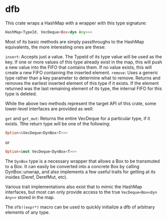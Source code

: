 # dfb

This crate wraps a HashMap with a wrapper with this type signature: 
```rust 
HashMap<TypeId, VecDeque<Box<dyn Any>>>
```
Most of its basic methods are simply passthroughs to the HashMap equivalents, the more interesting ones are these:

`insert`: Accepts just a value. The TypeId of its type value will be used as the key. If one or more values of this type already exist in the map, this will push a new value into the FIFO that contains them. If no value exists, this will create a new FIFO containing the inserted element.
`remove`: Uses a generic type rather than a key parameter to determine what to remove. Returns and removes the earliest inserted element of this type if it exists. If the element returned was the last remaining element of its type, the internal FIFO for this type is deleted.

While the above two methods represent the target API of this crate, some lower-level interfaces are provided as well:

`get` and `get_mut`: Returns the entire VecDeque for a particular type, if it exists. Tthe return type will be one of the following:
```rust
Option<&VecDeque<DynBox<T>>> 
```
or
```rust
Option<&mut VecDeque<DynBox<T>>> 
```
The `DynBox` type is a necessary wrapper that allows a Box<dyn Any> to be transmuted to a Box<T>. It can easily be converted into a concrete Box<T> by calling DynBox::unwrap, and also implements a few useful traits for getting at its insides (Deref, DerefMut, etc).

Various trait implementations also exist that to mimic the HashMap interfaces, but most can only provide access to the true `VecDeque<Box<dyn Any>>` stored in the map.

The `dfb!(expr*)` macro can be used to quickly initialize a dfb of arbitrary elements of any type.